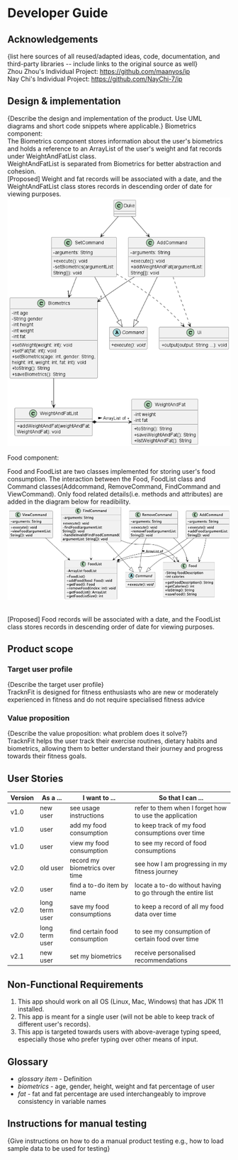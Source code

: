 # Developer Guide

## Acknowledgements

{list here sources of all reused/adapted ideas, code, documentation, and third-party libraries -- include links to the original source as well}  
Zhou Zhou's Individual Project: https://github.com/maanyos/ip \
Nay Chi's Individual Project: https://github.com/NayChi-7/ip

## Design & implementation

{Describe the design and implementation of the product. Use UML diagrams and short code snippets where applicable.}
Biometrics component:  
The Biometrics component stores information about the user's biometrics and holds a reference 
to an ArrayList of the user's weight and fat records under WeightAndFatList class.  
WeightAndFatList is separated from Biometrics for better abstraction and cohesion.  
[Proposed] Weight and fat records will be associated with a date, and the WeightAndFatList class
stores records in descending order of date for viewing purposes.
![Biometrics.png](UmlDiagrams/Biometrics.png)


Food component:

Food and FoodList are two classes implemented for storing user's food consumption.
The interaction between the Food, FoodList class and Command classes(Addcommand, RemoveCommand, 
FindCommand and ViewCommand). Only food related details(i.e. methods and attributes) are added in the
diagram below for readibility.
![Food.png](UmlDiagrams/Food.png)

\
[Proposed] Food records will be associated with a date, and the FoodList class 
stores records in descending order of date for viewing purposes.


## Product scope
### Target user profile

{Describe the target user profile}  
TracknFit is designed for fitness enthusiasts who are new or moderately experienced in fitness 
and do not require specialised fitness advice 

### Value proposition

{Describe the value proposition: what problem does it solve?}  
TracknFit helps the user track their exercise routines, dietary habits and biometrics, allowing them
to better understand their journey and progress towards their fitness goals.

## User Stories

| Version | As a ...       | I want to ...                  | So that I can ...                                           |
|---------|----------------|--------------------------------|-------------------------------------------------------------|
| v1.0    | new user       | see usage instructions         | refer to them when I forget how to use the application      |
| v1.0    | user           | add my food consumption        | to keep track of my food consumptions over time             |
| v1.0    | user           | view my food consumption       | to see my record of food consumptions                       |
| v2.0    | old user       | record my biometrics over time | see how I am progressing in my fitness journey              |
| v2.0    | user           | find a to-do item by name      | locate a to-do without having to go through the entire list |
| v2.0    | long term user | save my food consumptions      | to keep a record of all my food data over time              |
| v2.0    | long term user | find certain food consumption  | to see my consumption of certain food over time             |
| v2.1    | new user       | set my biometrics              | receive personalised recommendations                        |

## Non-Functional Requirements
1. This app should work on all OS (Linux, Mac, Windows) that has JDK 11 installed.
2. This app is meant for a single user (will not be able to keep track of different user's records).
3. This app is targeted towards users with above-average typing speed, especially those who prefer typing over other means of input.
## Glossary

* *glossary item* - Definition
* *biometrics* - age, gender, height, weight and fat percentage of user
* *fat* - fat and fat percentage are used interchangeably to improve consistency in variable names

## Instructions for manual testing

{Give instructions on how to do a manual product testing e.g., how to load sample data to be used for testing}
